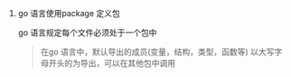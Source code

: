 1. go 语言使用package 定义包

   go 语言规定每个文件必须处于一个包中

   > 在go 语言中，默认导出的成员(变量，结构，类型，函数等) 以大写字母开头的为导出，可以在其他包中调用